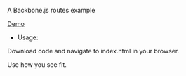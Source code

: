 A Backbone.js routes example

<a href="http://code.ryanricard.com/backbone-routes-example">Demo</a>

* Usage:

Download code and navigate to index.html in your browser.

Use how you see fit.